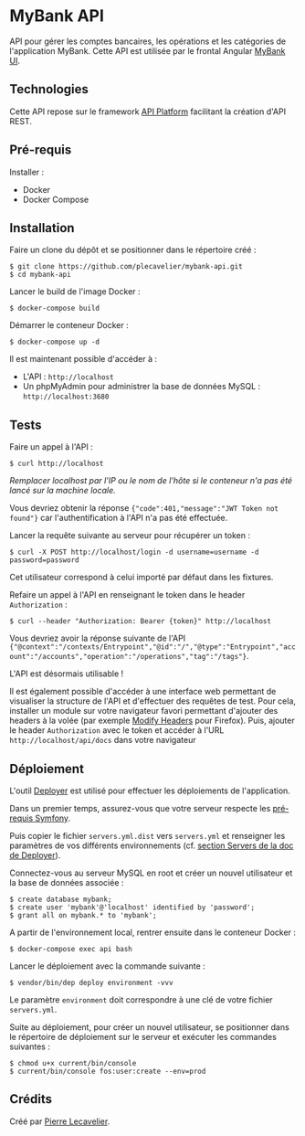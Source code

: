 MyBank API
==========

API pour gérer les comptes bancaires, les opérations et les catégories de l'application MyBank.
Cette API est utilisée par le frontal Angular [MyBank UI][1].

Technologies
------------

Cette API repose sur le framework [API Platform][2] facilitant la création d'API REST.

Pré-requis
----------

Installer :
* Docker
* Docker Compose

Installation
------------

Faire un clone du dépôt et se positionner dans le répertoire créé :

    $ git clone https://github.com/plecavelier/mybank-api.git
    $ cd mybank-api

Lancer le build de l'image Docker :

    $ docker-compose build

Démarrer le conteneur Docker :

    $ docker-compose up -d

Il est maintenant possible d'accéder à :

- L'API : `http://localhost`
- Un phpMyAdmin pour administrer la base de données MySQL : `http://localhost:3680`

Tests
-----

Faire un appel à l'API :

    $ curl http://localhost

*Remplacer localhost par l'IP ou le nom de l'hôte si le conteneur n'a pas été lancé sur la machine locale.*

Vous devriez obtenir la réponse `{"code":401,"message":"JWT Token not found"}` car l'authentification à l'API n'a pas été effectuée.

Lancer la requête suivante au serveur pour récupérer un token :

    $ curl -X POST http://localhost/login -d username=username -d password=password

Cet utilisateur correspond à celui importé par défaut dans les fixtures.

Refaire un appel à l'API en renseignant le token dans le header `Authorization` :

    $ curl --header "Authorization: Bearer {token}" http://localhost

Vous devriez avoir la réponse suivante de l'API `{"@context":"/contexts/Entrypoint","@id":"/","@type":"Entrypoint","account":"/accounts","operation":"/operations","tag":"/tags"}`.

L'API est désormais utilisable !

Il est également possible d'accéder à une interface web permettant de visualiser la structure de l'API et d'effectuer des requêtes de test.
Pour cela, installer un module sur votre navigateur favori permettant d'ajouter des headers à la volée (par exemple [Modify Headers][3] pour Firefox).
Puis, ajouter le header `Authorization` avec le token et accéder à l'URL `http://localhost/api/docs` dans votre navigateur

Déploiement
-----------

L'outil [Deployer][4] est utilisé pour effectuer les déploiements de l'application.

Dans un premier temps, assurez-vous que votre serveur respecte les [pré-requis Symfony][5].

Puis copier le fichier `servers.yml.dist` vers `servers.yml` et renseigner les paramètres de vos différents environnements (cf. [section Servers de la doc de Deployer][6]).

Connectez-vous au serveur MySQL en root et créer un nouvel utilisateur et la base de données associée :

    $ create database mybank;
    $ create user 'mybank'@'localhost' identified by 'password';
    $ grant all on mybank.* to 'mybank';
    
A partir de l'environnement local, rentrer ensuite dans le conteneur Docker :

    $ docker-compose exec api bash

Lancer le déploiement avec la commande suivante :

    $ vendor/bin/dep deploy environment -vvv

Le paramètre `environment` doit correspondre à une clé de votre fichier `servers.yml`.

Suite au déploiement, pour créer un nouvel utilisateur, se positionner dans le répertoire de déploiement sur le serveur et exécuter les commandes suivantes :

    $ chmod u+x current/bin/console
    $ current/bin/console fos:user:create --env=prod

Crédits
-------

Créé par [Pierre Lecavelier][3]. 

[1]: https://github.com/plecavelier/mybank-ui.git
[2]: https://api-platform.com/
[3]: http://pierre.crashdump.net
[4]: https://deployer.org/
[5]: http://symfony.com/doc/current/reference/requirements.html
[6]: https://deployer.org/docs/servers
